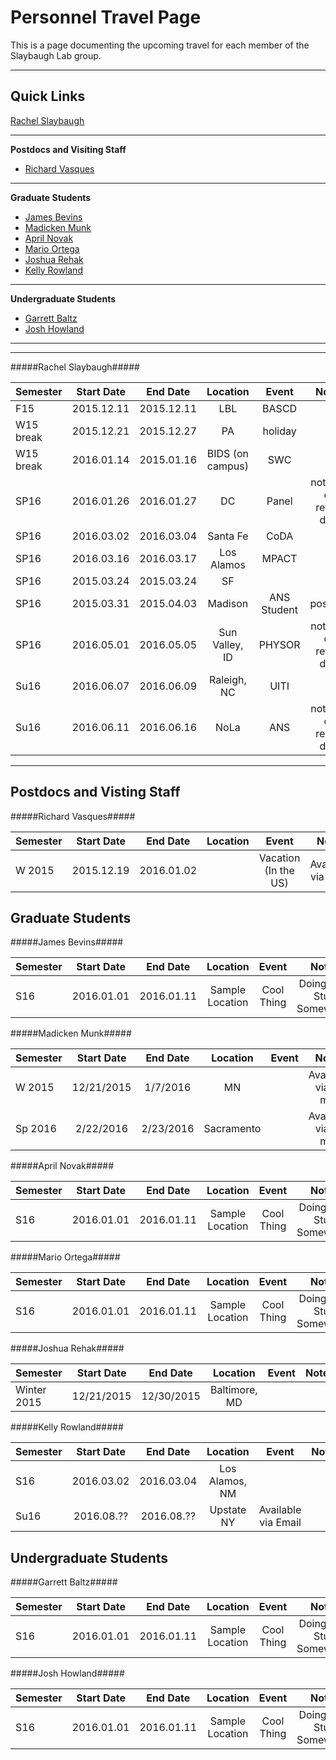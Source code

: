# Personnel Travel Page

This is a page documenting the upcoming travel for each member of the Slaybaugh Lab group. 

---
## Quick Links ##

[Rachel Slaybaugh](#rachelslaybaugh)

---
**Postdocs and Visiting Staff**

* [Richard Vasques](#richardvasques)

---
**Graduate Students**

* [James Bevins](#jamesbevins)
* [Madicken Munk](#madickenmunk)
* [April Novak](#aprilnovak)
* [Mario Ortega](#marioortega)
* [Joshua Rehak](#joshuarehak)
* [Kelly Rowland](#kellyrowland)

---
**Undergraduate Students** 

* [Garrett Baltz](#garrettbaltz)
* [Josh Howland](#joshhowland)

---
---
#####Rachel Slaybaugh#####

| Semester  | Start Date  | End Date | Location | Event | Notes |
| ----------|:-----------:| :-------:| :-------:| :----:| :----:|
| F15	  | 2015.12.11 |	2015.12.11  | 	LBL	 | BASCD	 |  | 
| W15 break	| 2015.12.21 | 	2015.12.27 | 	PA	 | holiday	 |  | 
| W15 break| 	2016.01.14| 	2015.01.16 | 	BIDS (on campus) | 	SWC	 |  | 
| SP16	| 2016.01.26 | 	2016.01.27 | 	DC | 	Panel | 	not sure on return date | 
| SP16	| 2016.03.02 | 	2016.03.04 | 	Santa Fe  | 	CoDA	 |  | 
| SP16	| 2016.03.16 | 	2016.03.17 | 	Los Alamos | 	MPACT	 |  | 
| SP16	| 2015.03.24 | 	2015.03.24 | 	SF		 |   |   | 
| SP16	| 2015.03.31 |	2015.04.03 | 	Madison  | 	ANS Student | 	possible | 
| SP16	| 2016.05.01 |	2016.05.05 | 	Sun Valley, ID | 	PHYSOR | 	not sure on return date | 
| Su16	| 2016.06.07 |	2016.06.09 | 	Raleigh, NC | 	UITI |  | 	
| Su16	| 2016.06.11 |	2016.06.16 | 	NoLa | 	ANS  |  	not sure on return date | 

---
## Postdocs and Visting Staff ##

#####Richard Vasques#####

| Semester  | Start Date  | End Date | Location | Event | Notes |
| ----------|:-----------:| :-------:| :-------:| :----:| :----:|
| W 2015  | 2015.12.19  | 2016.01.02  |  | Vacation (In the US)  | 	Available via Email | 

## Graduate Students ##

#####James Bevins#####

| Semester  | Start Date  | End Date | Location | Event | Notes |
| ----------|:-----------:| :-------:| :-------:| :----:| :----:|
| S16	  | 2016.01.01 |	2016.01.11  | 	Sample Location	 | Cool Thing | Doing Cool Stuff Somewhere |  

#####Madicken Munk#####

| Semester  | Start Date  | End Date | Location | Event | Notes |
| ----------|:-----------:| :-------:| :-------:| :----:| :----:|
| W 2015  | 12/21/2015 | 1/7/2016  | MN	  |   | Available via e-mail  | 
| Sp 2016 | 2/22/2016 | 2/23/2016  | Sacramento  |  | 	Available via e-mail |  

#####April Novak#####

| Semester  | Start Date  | End Date | Location | Event | Notes |
| ----------|:-----------:| :-------:| :-------:| :----:| :----:|
| S16	  | 2016.01.01 |	2016.01.11  | 	Sample Location	 | Cool Thing | Doing Cool Stuff Somewhere | 

#####Mario Ortega#####

| Semester  | Start Date  | End Date | Location | Event | Notes |
| ----------|:-----------:| :-------:| :-------:| :----:| :----:|
| S16	  | 2016.01.01 |	2016.01.11  | 	Sample Location	 | Cool Thing | Doing Cool Stuff Somewhere | 


#####Joshua Rehak#####

| Semester  | Start Date  | End Date | Location | Event | Notes |
| ----------|:-----------:| :-------:| :-------:| :----:| :----:|
| Winter 2015  | 12/21/2015  | 12/30/2015  | Baltimore, MD  |   |   | 


#####Kelly Rowland##### 

| Semester  | Start Date  | End Date | Location | Event | Notes |
| ----------|:-----------:| :-------:| :-------:| :----:| :----:|
| S16	 | 2016.03.02  | 	2016.03.04  | 	Los Alamos, NM	 |  | 
| Su16	 | 2016.08.??  | 	2016.08.??  | 	Upstate NY	 | Available via Email | 


## Undergraduate Students ##

#####Garrett Baltz#####

| Semester  | Start Date  | End Date | Location | Event | Notes |
| ----------|:-----------:| :-------:| :-------:| :----:| :----:|
| S16	  | 2016.01.01 |	2016.01.11  | 	Sample Location	 | Cool Thing | Doing Cool Stuff Somewhere | 


#####Josh Howland#####

| Semester  | Start Date  | End Date | Location | Event | Notes |
| ----------|:-----------:| :-------:| :-------:| :----:| :----:|
| S16	  | 2016.01.01 |	2016.01.11  | 	Sample Location	 | Cool Thing | Doing Cool Stuff Somewhere | 

